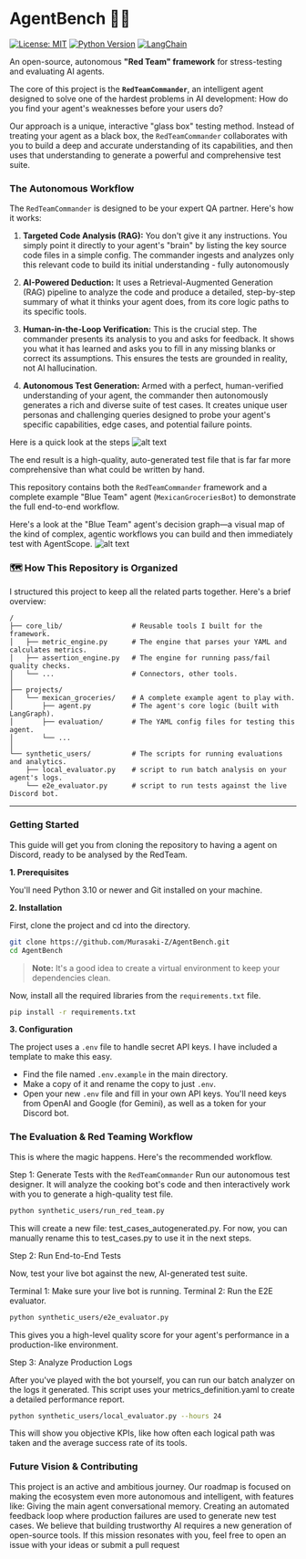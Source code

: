 # AgentBench 🔬🤖

[![License: MIT](https://img.shields.io/badge/License-MIT-yellow.svg)](https://opensource.org/licenses/MIT)
[![Python Version](https://img.shields.io/badge/python-3.10+-blue.svg)](https://www.python.org/downloads/)
[![LangChain](https://img.shields.io/badge/built%20with-LangChain-green.svg)](https://www.langchain.com/)

An open-source, autonomous **"Red Team" framework** for stress-testing and evaluating AI agents.

The core of this project is the **`RedTeamCommander`**, an intelligent agent designed to solve one of the hardest problems in AI development: How do you find your agent's weaknesses before your users do?

Our approach is a unique, interactive "glass box" testing method. Instead of treating your agent as a black box, the `RedTeamCommander` collaborates with you to build a deep and accurate understanding of its capabilities, and then uses that understanding to generate a powerful and comprehensive test suite.

### The Autonomous Workflow

The `RedTeamCommander` is designed to be your expert QA partner. Here's how it works:

1.  **Targeted Code Analysis (RAG):** You don't give it any instructions. You simply point it directly to your agent's "brain" by listing the key source code files in a simple config. The commander ingests and analyzes only this relevant code to build its initial understanding - fully autonomously

2.  **AI-Powered Deduction:** It uses a Retrieval-Augmented Generation (RAG) pipeline to analyze the code and produce a detailed, step-by-step summary of what it thinks your agent does, from its core logic paths to its specific tools.

3.  **Human-in-the-Loop Verification:** This is the crucial step. The commander presents its analysis to you and asks for feedback. It shows you what it has learned and asks you to fill in any missing blanks or correct its assumptions. This ensures the tests are grounded in reality, not AI hallucination.

4.  **Autonomous Test Generation:** Armed with a perfect, human-verified understanding of your agent, the commander then autonomously generates a rich and diverse suite of test cases. It creates unique user personas and challenging queries designed to probe your agent's specific capabilities, edge cases, and potential failure points.

Here is a quick look at the steps
![alt text](projects/red_team_commander_graph.png)



The end result is a high-quality, auto-generated test file that is far far more comprehensive than what could be written by hand. 


This repository contains both the `RedTeamCommander` framework and a complete example "Blue Team" agent (`MexicanGroceriesBot`) to demonstrate the full end-to-end workflow.

Here's a look at the "Blue Team" agent's decision graph—a visual map of the kind of complex, agentic workflows you can build and then immediately test with AgentScope.
![alt text](projects/graph_visualization.png)

### 🗺️ How This Repository is Organized

I structured this project to keep all the related parts together. Here's a brief overview:

```
/
├── core_lib/                 # Reusable tools I built for the framework.
│   ├── metric_engine.py      # The engine that parses your YAML and calculates metrics.
│   ├── assertion_engine.py   # The engine for running pass/fail quality checks.
│   └── ...                   # Connectors, other tools.
│
├── projects/
│   └── mexican_groceries/    # A complete example agent to play with.
│       ├── agent.py          # The agent's core logic (built with LangGraph).
│       ├── evaluation/       # The YAML config files for testing this agent.
│       └── ...
│
└── synthetic_users/          # The scripts for running evaluations and analytics.
    ├── local_evaluator.py    # script to run batch analysis on your agent's logs.
    └── e2e_evaluator.py      # script to run tests against the live Discord bot.
```
---
### Getting Started

This guide will get you from cloning the repository to having a agent on Discord, ready to be analysed by the RedTeam.

**1. Prerequisites**

You'll need Python 3.10 or newer and Git installed on your machine.

**2. Installation**

First, clone the project and cd into the directory.

```bash
git clone https://github.com/Murasaki-Z/AgentBench.git
cd AgentBench
```

> **Note:** It's a good idea to create a virtual environment to keep your dependencies clean.

Now, install all the required libraries from the `requirements.txt` file.

```bash
pip install -r requirements.txt
```

**3. Configuration**

The project uses a `.env` file to handle secret API keys. I have included a template to make this easy.

*   Find the file named `.env.example` in the main directory.
*   Make a copy of it and rename the copy to just `.env`.
*   Open your new `.env` file and fill in your own API keys. You'll need keys from OpenAI and Google (for Gemini), as well as a token for your Discord bot.


### The Evaluation & Red Teaming Workflow

This is where the magic happens. Here's the recommended workflow.

Step 1: Generate Tests with the `RedTeamCommander`
Run our autonomous test designer. It will analyze the cooking bot's code and then interactively work with you to generate a high-quality test file.

```bash
python synthetic_users/run_red_team.py
```
This will create a new file: test_cases_autogenerated.py. For now, you can manually rename this to test_cases.py to use it in the next steps.

Step 2: Run End-to-End Tests

Now, test your live bot against the new, AI-generated test suite.

Terminal 1: Make sure your live bot is running.
Terminal 2: Run the E2E evaluator.

```bash
python synthetic_users/e2e_evaluator.py
```

This gives you a high-level quality score for your agent's performance in a production-like environment.

Step 3: Analyze Production Logs

After you've played with the bot yourself, you can run our batch analyzer on the logs it generated. This script uses your metrics_definition.yaml to create a detailed performance report.

```bash
python synthetic_users/local_evaluator.py --hours 24
```
This will show you objective KPIs, like how often each logical path was taken and the average success rate of its tools.

### Future Vision & Contributing

This project is an active and ambitious journey. Our roadmap is focused on making the ecosystem even more autonomous and intelligent, with features like:
Giving the main agent conversational memory.
Creating an automated feedback loop where production failures are used to generate new test cases.
We believe that building trustworthy AI requires a new generation of open-source tools. If this mission resonates with you, feel free to open an issue with your ideas or submit a pull request
